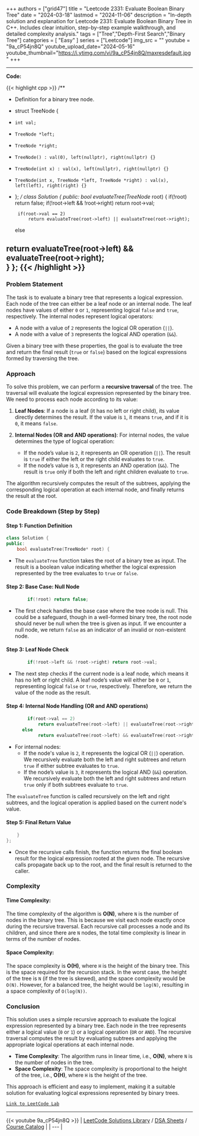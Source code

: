 
+++
authors = ["grid47"]
title = "Leetcode 2331: Evaluate Boolean Binary Tree"
date = "2024-03-18"
lastmod = "2024-11-06"
description = "In-depth solution and explanation for Leetcode 2331: Evaluate Boolean Binary Tree in C++. Includes clear intuition, step-by-step example walkthrough, and detailed complexity analysis."
tags = ["Tree","Depth-First Search","Binary Tree"]
categories = [
    "Easy"
]
series = ["Leetcode"]
img_src = ""
youtube = "9a_cP54jn8Q"
youtube_upload_date="2024-05-16"
youtube_thumbnail="https://i.ytimg.com/vi/9a_cP54jn8Q/maxresdefault.jpg"
+++



---
**Code:**

{{< highlight cpp >}}
/**
 * Definition for a binary tree node.
 * struct TreeNode {
 *     int val;
 *     TreeNode *left;
 *     TreeNode *right;
 *     TreeNode() : val(0), left(nullptr), right(nullptr) {}
 *     TreeNode(int x) : val(x), left(nullptr), right(nullptr) {}
 *     TreeNode(int x, TreeNode *left, TreeNode *right) : val(x), left(left), right(right) {}
 * };
 */
class Solution {
public:
    bool evaluateTree(TreeNode* root) {
        if(!root) return false;
        if(!root->left && !root->right) return root->val;
        
        if(root->val == 2)
            return evaluateTree(root->left) || evaluateTree(root->right);
      else

return evaluateTree(root->left) && evaluateTree(root->right);        
    }
};
{{< /highlight >}}
---

### Problem Statement

The task is to evaluate a binary tree that represents a logical expression. Each node of the tree can either be a leaf node or an internal node. The leaf nodes have values of either `0` or `1`, representing logical `false` and `true`, respectively. The internal nodes represent logical operators:

- A node with a value of `2` represents the logical OR operation (`||`).
- A node with a value of `3` represents the logical AND operation (`&&`).

Given a binary tree with these properties, the goal is to evaluate the tree and return the final result (`true` or `false`) based on the logical expressions formed by traversing the tree.

### Approach

To solve this problem, we can perform a **recursive traversal** of the tree. The traversal will evaluate the logical expression represented by the binary tree. We need to process each node according to its value:

1. **Leaf Nodes**: If a node is a leaf (it has no left or right child), its value directly determines the result. If the value is `1`, it means `true`, and if it is `0`, it means `false`.
   
2. **Internal Nodes (OR and AND operations)**: For internal nodes, the value determines the type of logical operation:
   - If the node’s value is `2`, it represents an OR operation (`||`). The result is `true` if either the left or the right child evaluates to `true`.
   - If the node’s value is `3`, it represents an AND operation (`&&`). The result is `true` only if both the left and right children evaluate to `true`.

The algorithm recursively computes the result of the subtrees, applying the corresponding logical operation at each internal node, and finally returns the result at the root.

### Code Breakdown (Step by Step)

#### Step 1: Function Definition

```cpp
class Solution {
public:
    bool evaluateTree(TreeNode* root) {
```
- The `evaluateTree` function takes the root of a binary tree as input. The result is a boolean value indicating whether the logical expression represented by the tree evaluates to `true` or `false`.

#### Step 2: Base Case: Null Node

```cpp
        if(!root) return false;
```
- The first check handles the base case where the tree node is null. This could be a safeguard, though in a well-formed binary tree, the root node should never be null when the tree is given as input. If we encounter a null node, we return `false` as an indicator of an invalid or non-existent node.

#### Step 3: Leaf Node Check

```cpp
        if(!root->left && !root->right) return root->val;
```
- The next step checks if the current node is a leaf node, which means it has no left or right child. A leaf node’s value will either be `0` or `1`, representing logical `false` or `true`, respectively. Therefore, we return the value of the node as the result.

#### Step 4: Internal Node Handling (OR and AND operations)

```cpp
        if(root->val == 2)
            return evaluateTree(root->left) || evaluateTree(root->right);
      else
            return evaluateTree(root->left) && evaluateTree(root->right);
```
- For internal nodes:
  - If the node's value is `2`, it represents the logical OR (`||`) operation. We recursively evaluate both the left and right subtrees and return `true` if either subtree evaluates to `true`.
  - If the node’s value is `3`, it represents the logical AND (`&&`) operation. We recursively evaluate both the left and right subtrees and return `true` only if both subtrees evaluate to `true`.

The `evaluateTree` function is called recursively on the left and right subtrees, and the logical operation is applied based on the current node's value.

#### Step 5: Final Return Value

```cpp
    }
};
```
- Once the recursive calls finish, the function returns the final boolean result for the logical expression rooted at the given node. The recursive calls propagate back up to the root, and the final result is returned to the caller.

### Complexity

#### Time Complexity:
The time complexity of the algorithm is **O(N)**, where `N` is the number of nodes in the binary tree. This is because we visit each node exactly once during the recursive traversal. Each recursive call processes a node and its children, and since there are `N` nodes, the total time complexity is linear in terms of the number of nodes.

#### Space Complexity:
The space complexity is **O(H)**, where `H` is the height of the binary tree. This is the space required for the recursion stack. In the worst case, the height of the tree is `N` (if the tree is skewed), and the space complexity would be `O(N)`. However, for a balanced tree, the height would be `log(N)`, resulting in a space complexity of `O(log(N))`.

### Conclusion

This solution uses a simple recursive approach to evaluate the logical expression represented by a binary tree. Each node in the tree represents either a logical value (`0` or `1`) or a logical operation (`OR` or `AND`). The recursive traversal computes the result by evaluating subtrees and applying the appropriate logical operations at each internal node.

- **Time Complexity**: The algorithm runs in linear time, i.e., **O(N)**, where `N` is the number of nodes in the tree.
- **Space Complexity**: The space complexity is proportional to the height of the tree, i.e., **O(H)**, where `H` is the height of the tree.

This approach is efficient and easy to implement, making it a suitable solution for evaluating logical expressions represented by binary trees.

[`Link to LeetCode Lab`](https://leetcode.com/problems/evaluate-boolean-binary-tree/description/)

---
{{< youtube 9a_cP54jn8Q >}}
| [LeetCode Solutions Library](https://grid47.xyz/leetcode/) / [DSA Sheets](https://grid47.xyz/sheets/) / [Course Catalog](https://grid47.xyz/courses/) |
| --- |
